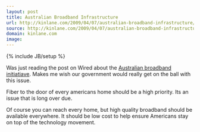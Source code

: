 ```yaml
---
layout: post
title: Australian Broadband Infrastructure
url: http://kinlane.com/2009/04/07/australian-broadband-infrastructure/
source: http://kinlane.com/2009/04/07/australian-broadband-infrastructure/
domain: kinlane.com
image: 
---
```

{% include JB/setup %}<p>Was just reading the post on Wired about the <a href="http://blog.wired.com/business/2009/04/aussies-announc.html">Australian broadband initiatiave</a>. Makes me wish our government would really get on the ball with this issue.<p></p>
Fiber to the door of every americans home should be a high priority. Its an issue that is long over due.<p></p>
Of course you can reach every home, but high quality broadband should be available everywhere. It should be low cost to help ensure Americans stay on top of the technology movement.
</p>
